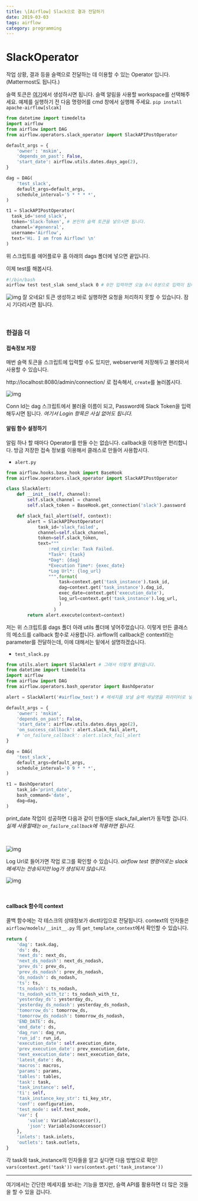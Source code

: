 ```yaml
---
title: \[Airflow] Slack으로 결과 전달하기
date: 2019-03-03
tags: airflow
category: programming
---
```


# SlackOperator

작업 상황, 결과 등을 슬랙으로 전달하는 데 이용할 수 있는 Operator 입니다.
(Mattermost도 됩니다.)

슬랙 토큰은 [여기](https://api.slack.com/custom-integrations/legacy-tokens)에서 생성하시면 됩니다. 슬랙 알림을 사용할 workspace를 선택해주세요.
예제를 실행하기 전 다음 명령어를 cmd 창에서 실행해 주세요. `pip install apache-airflow[slcak]`

```python
from datetime import timedelta
import airflow
from airflow import DAG
from airflow.operators.slack_operator import SlackAPIPostOperator

default_args = {
    'owner': 'mskim',
    'depends_on_past': False,
    'start_date': airflow.utils.dates.days_ago(2),
}

dag = DAG(
    'test_slack',
    default_args=default_args,
    schedule_interval='5 * * * *',
)

t1 = SlackAPIPostOperator(
  task_id='send_slack',
  token='Slack-Token', # 본인의 슬랙 토큰을 넣으시면 됩니다.
  channel='#genenral',
  username='Airflow',
  text='Hi. I am from Airflow! \n'
)

```
위 스크립트를 에어플로우 홈 아래의 dags 폴더에 넣으면 끝입니다.

이제 test를 해봅시다.

```bash
#!/bin/bash
airflow test test_slak send_slack 0 # 0만 입력하면 오늘 0시 0분으로 입력이 됩니다.
```

![img](/assets/img/airflow/slack.png)
잘 오네요!
토큰 생성하고 바로 실행하면 요청을 처리하지 못할 수 있습니다. 잠시 기다리시면 됩니다.

<br>

### 한걸음 더

#### 접속정보 저장

매번 슬랙 토큰을 스크립트에 입력할 수도 있지만, webserver에 저장해두고 불러와서 사용할 수 있습니다.

http://localhost:8080/admin/connection/ 로 접속해서, `create`를 눌러봅시다.

![img](/assets/img/airflow/slack2.png)

Conn Id는 dag 스크립트에서 불러올 이름이 되고, Password에 Slack Token을 입력해두시면 됩니다.
*여기서 Login 항목은 사실 없어도 됩니다.*

#### 알림 함수 설정하기

알림 하나 할 때마다 Operator를 만들 수는 없습니다. callback을 이용하면 편리합니다.
방금 저장한 접속 정보를 이용해서 클래스로 만들어 사용합시다.

- `alert.py`

```python
from airflow.hooks.base_hook import BaseHook
from airflow.operators.slack_operator import SlackAPIPostOperator

class SlackAlert:
    def __init__(self, channel):
        self.slack_channel = channel
        self.slack_token = BaseHook.get_connection('slack').password

    def slack_fail_alert(self, context):
        alert = SlackAPIPostOperator(
            task_id='slack_failed',
            channel=self.slack_channel,
            token=self.slack_token,
            text="""
                :red_circle: Task Failed.
                *Task*: {task}  
                *Dag*: {dag}
                *Execution Time*: {exec_date}  
                *Log Url*: {log_url}
                """.format(
                    task=context.get('task_instance').task_id,
                    dag=context.get('task_instance').dag_id,
                    exec_date=context.get('execution_date'),
                    log_url=context.get('task_instance').log_url,
                    )
                  )
        return alert.execute(context=context)

```
저는 위 스크립트를 dags 폴더 아래 utils 폴더에 넣어주었습니다.
이렇게 만든 클래스의 메소드를 callback 함수로 사용합니다.
airflow의 callback은 context라는 parameter를 전달하는데, 이에 대해서는 밑에서 설명하겠습니다.

- `test_slack.py`

```python
from utils.alert import SlackAlert # 그래서 이렇게 불러옵니다.
from datetime import timedelta
import airflow
from airflow import DAG
from airflow.operators.bash_operator import BashOperator

alert = SlackAlert('#airflow_test') # 메세지를 보낼 슬랙 채널명을 파라미터로 넣어줍니다.

default_args = {
    'owner': 'mskim',
    'depends_on_past': False,
    'start_date': airflow.utils.dates.days_ago(2),
    'on_success_callback': alert.slack_fail_alert,
    # 'on_failure_callback': alert.slack_fail_alert
}

dag = DAG(
    'test_slack',
    default_args=default_args,
    schedule_interval='0 9 * * *',
)

t1 = BashOperator(
    task_id='print_date',
    bash_command='date',
    dag=dag,
)
```
print_date 작업이 성공하면 다음과 같이 만들어둔 slack_fail_alert가 동작할 겁니다.
*실제 사용할때는 `on_failure_callback`에 적용하면 됩니다.*

<br>

![img](/assets/img/airflow/slack03.png)

Log Url로 들어가면 작업 로그를 확인할 수 있습니다.
*airflow test 명령어로는 slack 메세지는 전송되지만 log가 생성되지 않습니다.*

![img](/assets/img/airflow/slack04.png)

<br>

#### callback 함수의 context

콜백 함수에는 각 테스크의 상태정보가 dict타입으로 전달됩니다.
context의 인자들은 `airflow/models/__init__.py` 의 `get_template_context`에서 확인할 수 있습니다.

```python
return {
    'dag': task.dag,
    'ds': ds,
    'next_ds': next_ds,
    'next_ds_nodash': next_ds_nodash,
    'prev_ds': prev_ds,
    'prev_ds_nodash': prev_ds_nodash,
    'ds_nodash': ds_nodash,
    'ts': ts,
    'ts_nodash': ts_nodash,
    'ts_nodash_with_tz': ts_nodash_with_tz,
    'yesterday_ds': yesterday_ds,
    'yesterday_ds_nodash': yesterday_ds_nodash,
    'tomorrow_ds': tomorrow_ds,
    'tomorrow_ds_nodash': tomorrow_ds_nodash,
    'END_DATE': ds,
    'end_date': ds,
    'dag_run': dag_run,
    'run_id': run_id,
    'execution_date': self.execution_date,
    'prev_execution_date': prev_execution_date,
    'next_execution_date': next_execution_date,
    'latest_date': ds,
    'macros': macros,
    'params': params,
    'tables': tables,
    'task': task,
    'task_instance': self,
    'ti': self,
    'task_instance_key_str': ti_key_str,
    'conf': configuration,
    'test_mode': self.test_mode,
    'var': {
        'value': VariableAccessor(),
        'json': VariableJsonAccessor()
    },
    'inlets': task.inlets,
    'outlets': task.outlets,
}
```

각 task와 task_instance의 인자들을 알고 싶다면 다음 방법으로 확인!
`vars(context.get('task'))`
`vars(context.get('task_instance'))`

---

여기에서는 간단한 메세지를 보내는 기능을 했지만, 슬랙 API를 활용하면 더 많은 것들을 할 수 있을 겁니다.
